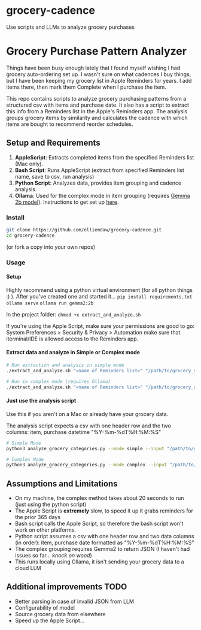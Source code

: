 # grocery-cadence
Use scripts and LLMs to analyze grocery purchases

# Grocery Purchase Pattern Analyzer

Things have been busy enough lately that I found myself wishing I had grocery auto-ordering set up. I wasn't sure on what cadences I buy things, but I have been keeping my grocery list in Apple Reminders for years. I add items there, then mark them Complete when I purchase the item.

This repo contains scripts to analyze grocery purchasing patterns from a structured csv with items and purchase date. It also has a script to extract this info from a Reminders list in the Apple's Reminders app. The analysis groups grocery items by similarity and calculates the cadence with which items are bought to recommend reorder schedules.

## Setup and Requirements

1. **AppleScript**: Extracts completed items from the specified Reminders list (Mac only).
2. **Bash Script**: Runs AppleScript (extract from specified Reminders list name, save to csv, run analysis)
3. **Python Script**: Analyzes data, provides item grouping and cadence analysis.
4. **Ollama**: Used for the complex mode in item grouping (requires [Gemma 2b model](https://ollama.com/library/gemma2)). Instructions to get set up [here](https://github.com/ollama/ollama).

### Install

```bash
git clone https://github.com/elliemdaw/grocery-cadence.git
cd grocery-cadence
```
(or fork a copy into your own repos)

### Usage

#### Setup
Highly recommend using a python virtual environment (for all python things :) ). After you've created one and started it...
`pip install requirements.txt`
`ollama serve`
`ollama run gemma2:2b`

In the project folder:
`chmod +x extract_and_analyze.sh`

If you're using the Apple Script, make sure your permissions are good to go:
System Preferences > Security & Privacy > Automation
make sure that iterminal/IDE is allowed access to the Reminders app.

#### Extract data and analyze in Simple or Complex mode

```bash
# Run extraction and analysis in simple mode
./extract_and_analyze.sh "<name of Reminders list>" "/path/to/grocery_data.csv" "simple"

# Run in complex mode (requires Ollama)
./extract_and_analyze.sh "<name of Reminders list>" "/path/to/grocery_data.csv" "complex"
```

#### Just use the analysis script

Use this if you aren't on a Mac or already have your grocery data.

The analysis script expects a csv with one header row and the two columns: item, purchase datetime "%Y-%m-%dT%H:%M:%S"

```bash
# Simple Mode
python3 analyze_grocery_categories.py --mode simple --input "/path/to/grocery_data.csv"

# Complex Mode
python3 analyze_grocery_categories.py --mode complex --input "/path/to/grocery_data.csv"
```

## Assumptions and Limitations

- On my machine, the complex method takes about 20 seconds to run (just using the python script)
- The Apple Script is **extremely** slow, to speed it up it grabs reminders for the prior 365 days
- Bash script calls the Apple Script, so therefore the bash script won't work on other platforms.
- Python script assumes a csv with one header row and two data columns (in order): item, purchase date formatted as "%Y-%m-%dT%H:%M:%S"
- The complex grouping requires Gemma2 to return JSON (I haven't had issues so far... *knock on wood*)
- This runs locally using Ollama, it isn't sending your grocery data to a cloud LLM

## Additional improvements TODO

- Better parsing in case of invalid JSON from LLM
- Configurability of model
- Source grocery data from elsewhere
- Speed up the Apple Script...